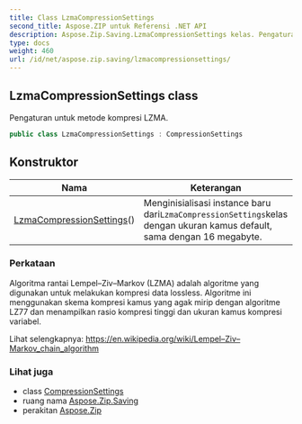 ```yaml
---
title: Class LzmaCompressionSettings
second_title: Aspose.ZIP untuk Referensi .NET API
description: Aspose.Zip.Saving.LzmaCompressionSettings kelas. Pengaturan untuk metode kompresi LZMA.
type: docs
weight: 460
url: /id/net/aspose.zip.saving/lzmacompressionsettings/
---
```

## LzmaCompressionSettings class

Pengaturan untuk metode kompresi LZMA.

```csharp
public class LzmaCompressionSettings : CompressionSettings
```

## Konstruktor

| Nama | Keterangan |
| --- | --- |
| [LzmaCompressionSettings](lzmacompressionsettings/)() | Menginisialisasi instance baru dari`LzmaCompressionSettings`kelas dengan ukuran kamus default, sama dengan 16 megabyte. |

### Perkataan

Algoritma rantai Lempel–Ziv–Markov (LZMA) adalah algoritme yang digunakan untuk melakukan kompresi data lossless. Algoritme ini menggunakan skema kompresi kamus yang agak mirip dengan algoritme LZ77 dan menampilkan rasio kompresi tinggi dan ukuran kamus kompresi variabel.

Lihat selengkapnya: https://en.wikipedia.org/wiki/Lempel–Ziv–Markov_chain_algorithm

### Lihat juga

* class [CompressionSettings](../compressionsettings/)
* ruang nama [Aspose.Zip.Saving](../../aspose.zip.saving/)
* perakitan [Aspose.Zip](../../)


